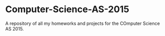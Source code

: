 # Computer-Science-AS-2015
A repository of all my homeworks and projects for the COmputer Science AS 2015.
